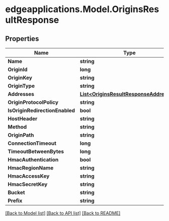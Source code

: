 # edgeapplications.Model.OriginsResultResponse

## Properties

Name | Type | Description | Notes
------------ | ------------- | ------------- | -------------
**Name** | **string** |  | 
**OriginId** | **long** |  | [optional] 
**OriginKey** | **string** |  | [optional] 
**OriginType** | **string** |  | [optional] 
**Addresses** | [**List&lt;OriginsResultResponseAddresses&gt;**](OriginsResultResponseAddresses.md) |  | [optional] 
**OriginProtocolPolicy** | **string** |  | [optional] 
**IsOriginRedirectionEnabled** | **bool** |  | [optional] 
**HostHeader** | **string** |  | [optional] 
**Method** | **string** |  | [optional] 
**OriginPath** | **string** |  | [optional] 
**ConnectionTimeout** | **long** |  | [optional] 
**TimeoutBetweenBytes** | **long** |  | [optional] 
**HmacAuthentication** | **bool** |  | [optional] 
**HmacRegionName** | **string** |  | [optional] 
**HmacAccessKey** | **string** |  | [optional] 
**HmacSecretKey** | **string** |  | [optional] 
**Bucket** | **string** |  | [optional] 
**Prefix** | **string** |  | [optional] 

[[Back to Model list]](../../README.md#documentation-for-models) [[Back to API list]](../../README.md#documentation-for-api-endpoints) [[Back to README]](../../README.md)

